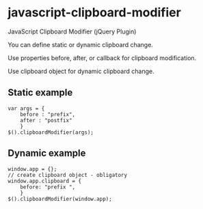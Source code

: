 # javascript-clipboard-modifier
JavaScript Clipboard Modifier (jQuery Plugin)

You can define static or dynamic clipboard change.

Use properties before, after, or callback for clipboard modification.

Use clipboard object for dynamic clipboard change.

## Static example
```
var args = {
    before : "prefix",
    after : "postfix"
    }
$().clipboardModifier(args);
```

## Dynamic example
```
window.app = {};
// create clipboard object - obligatory
window.app.clipboard = {
    before: "prefix ",
    }
$().clipboardModifier(window.app);
```